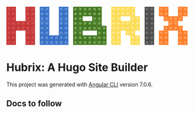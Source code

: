 ![Hubrix](/src/assets/img/hubrix-light.png)

# Hubrix: A Hugo Site Builder

This project was generated with [Angular CLI](https://github.com/angular/angular-cli) version 7.0.6.

## Docs to follow